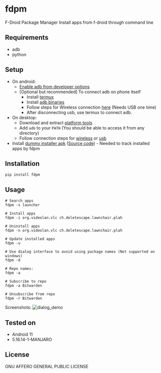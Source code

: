 # fdpm

F-Droid Package Manager
Install apps from f-droid through command line

## Requirements
- adb
- python

## Setup
- On android:
  - [Enable adb from developer options](https://developer.android.com/studio/command-line/adb#Enabling)
  - [Optional but recommended] To connect adb on phone itself
      - Install [termux](https://f-droid.org/en/packages/com.termux/) 
      - Install [adb binaries](https://github.com/ShiSheng233/Termux-ADB)
      - Follow steps for Wireless connection [here](https://github.com/mzlogin/awesome-adb/blob/master/README.en.md#wireless-connection-need-to-use-the-usb-cable) (Needs USB one time)
      - After disconnecting usb, use termux to connect adb.
- On desktop:
  - Download and extract [platform tools](https://developer.android.com/studio/releases/platform-tools#downloads)
  - Add `adb` to your `PATH` (You should be able to access it from any directory)
  - Follow connection steps for [wireless](https://github.com/mzlogin/awesome-adb/blob/master/README.en.md#wireless-connection-need-to-use-the-usb-cable) 
  or [usb](https://github.com/mzlogin/awesome-adb/blob/master/README.en.md#wireless-connection-need-to-use-the-usb-cable)
- Install [dummy installer apk](https://gitlab.com/kshib/fdpm/-/blob/main/fdroid-cli.apk)
  ([Source code](https://gitlab.com/kshib/fdpm-installer)) - Needed to track installed apps by fdpm

## Installation
```
pip install fdpm
```

## Usage
````
# Search apps
fdpm -s launcher

# Install apps
fdpm -i org.videolan.vlc ch.deletescape.lawnchair.plah

# Uninstall apps
fdpm -n org.videolan.vlc ch.deletescape.lawnchair.plah

# Update installed apps
fdpm -u

# Use dialog interface to avoid using package names (Not supported on windows)
fdpm -d

# Repo names:
fdpm -a

# Subscribe to repo
fdpm -a Bitwarden

# Unsubscribe from repo
fdpm -r Bitwarden

````

Screenshots:
![dialog_demo](https://z.zz.fo/9DeTS.jpg "Dialog demo")

## Tested on
- Android 11
- 5.16.14-1-MANJARO

## License
GNU AFFERO GENERAL PUBLIC LICENSE

